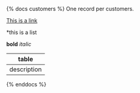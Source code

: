 {% docs customers %}
One record per customers.

[This is a link](https://www.google.com/)

*this is a list

**bold** _italic_

|table|
|-----|
|description|


{% enddocs %}
